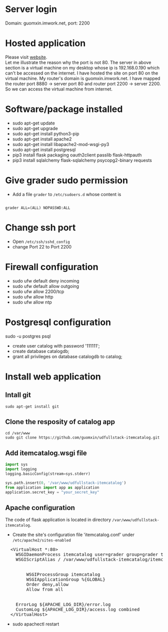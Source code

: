 # Server login
Domain: guomxin.imwork.net, port: 2200

# Hosted application
Please visit [website](http://guomxin.imwork.net:8880).<br>
Let me illustrate the reason why the port is not 80. The server in above section is a virtual machine on my desktop whose ip is 192.168.0.190 which can't be accessed on the internet. I have hosted the site on port 80 on the virtual machine. My router's domain is guomxin.imwork.net. I have mapped the router port 8880 -> server port 80 and router port 2200 -> server 2200. So we can access the virtual machine from internet.

# Software/package installed
- sudo apt-get update
- sudo apt-get upgrade
- sudo apt-get install python3-pip
- sudo apt-get install apache2
- sudo apt-get install libapache2-mod-wsgi-py3
- sudo apt-get install postgresql
- pip3 install flask packaging oauth2client passlib flask-httpauth
- pip3 install sqlalchemy flask-sqlalchemy psycopg2-binary requests

# Give grader sudo permission
- Add a file `grader` to `/etc/sudoers.d` whose content is
<code>
grader ALL=(ALL) NOPASSWD:ALL
</code>

# Change ssh port
- Open `/etc/ssh/sshd_config`
- change Port 22 to Port 2200

# Firewall configuration
- sudo ufw default deny incoming
- sudo ufw default allow outgoing
- sudo ufw allow 2200/tcp
- sudo ufw allow http
- sudo ufw allow ntp

# Postgresql configuration
sudo -u postgres psql
- create user catalog with password '111111';
- create database catalogdb;
- grant all privileges on database catalogdb to catalog;

# Install web application
## Intall git
`sudo apt-get install git`
## Clone the resposity of catalog app
```
cd /var/www
sudo git clone https://github.com/guomxin/udfullstack-itemcatalog.git
```
## Add itemcatalog.wsgi file
```python
import sys
import logging
logging.basicConfig(stream=sys.stderr)

sys.path.insert(0, '/var/www/udfullstack-itemcatalog')
from application import app as application
application.secret_key = "your_secret_key"
```
## Apache configuration
The code of flask application is located in directory `/var/www/udfullstack-itemcatalog`.
- Create the site's configuration file 'itemcatalog.conf' under `/etc/apache2/sites-enabled`
<pre>
  &lt;VirtualHost *:80&gt;
    WSGIDaemonProcess itemcatalog user=grader group=grader threads=1
    WSGIScriptAlias / /var/www/udfullstack-itemcatalog/itemcatalog.wsgi

    <Directory /var/www/udfullstack-itemcatalog>
        WSGIProcessGroup itemcatalog
        WSGIApplicationGroup %{GLOBAL}
        Order deny,allow
        Allow from all
    </Directory>

    ErrorLog ${APACHE_LOG_DIR}/error.log
    CustomLog ${APACHE_LOG_DIR}/access.log combined
  &lt;/VirtualHost&gt;
</pre>
- sudo apachectl restart
